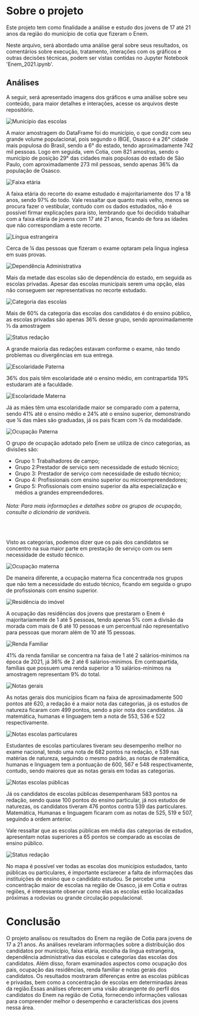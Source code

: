 # Sobre o projeto

<p>Este projeto tem como finalidade a análise e estudo dos jovens de 17 até 21 anos da região do município de cotia que fizeram o Enem.<p>
Neste arquivo, será abordado uma análise geral sobre seus resultados, os comentários sobre execução, tratamento, interações com os gráficos e outras decisões técnicas, podem ser vistas contidas no Jupyter Notebook 'Enem_2021.ipynb'.

## Análises

A seguir, será apresentado imagens dos gráficos e uma análise sobre seu conteúdo, para maior detalhes e interações, acesse os arquivos deste repositório.

![Município das escolas](/Images/munic%C3%ADpio%20das%20escolas.png)

<p>A maior amostragem do DataFrame foi do município, o que condiz com seu grande volume populacional, pois segundo o IBGE, Osasco é a 26° cidade mais populosa do Brasil, sendo a 6° do estado, tendo aproximadamente 742 mil pessoas. Logo em seguida, vem Cotia, com 821 amostras, sendo o município de posição 29° das cidades mais populosas do estado de São Paulo, com aproximadamente 273 mil pessoas, sendo apenas 36% da população de Osasco.<p>

![Faixa etária](/Images/Faixa%20et%C3%A1ria%20enem%202021.png)

<p>A faixa etária do recorte do exame estudado é majoritariamente dos 17 a 18 anos, sendo 97% do todo. Vale ressaltar que quanto mais velho, menos se procura fazer o vestibular, contudo com os dados estudados, não é possível firmar explicações para isto, lembrando que foi decidido trabalhar com a faixa etária de jovens com 17 até 21 anos, ficando de fora as idades que não correspondiam a este recorte.<p>

![Língua estrangeira](/Images/L%C3%ADngua%20Estrangeira%20selecionada%20Enem%202021.png)

<p>Cerca de ¼ das pessoas que fizeram o exame optaram pela língua inglesa em suas provas.</p>

![Dependência Administrativa](/Images/Depend%C3%AAncia%20administrativa%20enem%202021.png)

<p>Mais da metade das escolas são de dependência do estado, em seguida as escolas privadas. Apesar das escolas municipais serem uma opção, elas não conseguem ser representativas no recorte estudado.</p>

![Categoria das escolas](/Images/Categoria%20escola%20enem%202021.png)

<p>Mais de 60% da categoria das escolas dos candidatos é do ensino público, as escolas privadas são apenas 36% desse grupo, sendo aproximadamente ⅓ da amostragem</p>

![Status redação](/Images/Status%20da%20reda%C3%A7%C3%A3o%20Enem%202021.png)

<p>A grande maioria das redações estavam conforme o exame, não tendo problemas ou divergências em sua entrega.</p>

![Escolaridade Paterna](/Images/Escolaridade%20Paterna.png)


<p>36% dos pais têm escolaridade até o ensino médio, em contrapartida 19% estudaram até a faculdade.</p>


![Escolaridade Materna](/Images/Escolaridade%20materna.png)

<p>Já as mães têm uma escolaridade maior se comparado com a paterna, sendo 41% até o ensino médio e 24% até o ensino superior, demonstrando que ¼ das mães são graduadas, já os pais ficam com ⅕ da modalidade.</p>

![Ocupação Paterna](/Images/Grupo%20de%20ocupa%C3%A7%C3%A3o%20paterna.png)

O grupo de ocupação adotado pelo Enem se utiliza de cinco categorias, as divisões são:
- Grupo 1: Trabalhadores de campo;
- Grupo 2:Prestador de serviço sem necessidade de estudo técnico;
- Grupo 3:  Prestador de serviço com necessidade de estudo técnico;
- Grupo 4: Profissionais com ensino superior ou microempreendedores;
- Grupo 5: Profissionais com ensino superior da alta especialização e médios a grandes empreendedores.

###### Nota: Para mais informações e detalhes sobre os grupos de ocupação, consulte o dicionário de variáveis. 
<br>

Visto as categorias, podemos dizer que os pais dos candidatos se concentro na sua maior parte em prestação de serviço com ou sem necessidade de estudo técnico.




![Ocupação materna](/Images/Grupo%20de%20ocupa%C3%A7%C3%A3o%20materna.png)


<p>De maneira diferente, a ocupação materna fica concentrada nos grupos que não tem a necessidade do estudo técnico, ficando em seguida o grupo de profissionais com ensino superior.</p>


![Residência do imóvel](/Images/Residentes%20do%20im%C3%B3vel.png)

<p>A ocupação das residências dos jovens que prestaram o Enem é majoritariamente de 1 até 5 pessoas, tendo apenas 5% com a divisão da morada com mais de 6 até 10 pessoas e um percentual não representativo para pessoas que moram além de 10 até 15 pessoas.</p>


![Renda Familiar](/Images/renda%20familiar.png)

<p>41% da renda familiar se concentra na faixa de 1 até 2 salários-mínimos na época de 2021, já 36% de 2 até 6 salários-mínimos. Em contrapartida, famílias que possuem uma renda superior a 10 salários-mínimos na amostragem representam 9% do total.</p>


![Notas gerais](/Images/notas%20gerais%20enem%202021.png)

<p>As notas gerais dos municípios ficam na faixa de aproximadamente 500 pontos até 620, a redação é a maior nota das categorias, já os estudos de natureza ficaram com 499 pontos, sendo a pior nota dos candidatos. Já matemática, humanas e linguagem tem a nota de 553, 536 e 522 respectivamente. <p>


![Notas escolas particulares](/Images/notas%20das%20escolas%20particulares%20enem%202021.png)

<p>Estudantes de escolas particulares tiveram seu desempenho melhor no exame nacional, tendo uma nota de 682 pontos na redação, e 539 nas matérias de natureza, seguindo o mesmo padrão, as notas de matemática, humanas e linguagem tem a pontuação de 600, 567 e 548 respectivamente, contudo, sendo maiores que as notas gerais em todas as categorias.</p>

![Notas escolas públicas](/Images/notas%20das%20escolas%20particulares%20enem%202021.png)

<p>Já os candidatos de escolas públicas desempenharam 583 pontos na redação, sendo quase 100 pontos do ensino particular, já nos estudos de naturezas, os candidatos tiveram 476 pontos contra 539 das particulares. Matemática, Humanas e linguagem ficaram com as notas de 525, 519 e 507, seguindo a ordem anterior.</p>
<p>Vale ressaltar que as escolas públicas em média das categorias de estudos, apresentam notas superiores a 65 pontos se comparado as escolas de ensino público.<p>


![Status redação](/Images/Escolas%20da%20regi%C3%A3o%20estudada.png)


<p>No mapa é possível ver todas as escolas dos municípios estudados, tanto públicas ou particulares, é importante esclarecer a falta de informações das instituições de ensino que o candidato estudou. Se percebe uma concentração maior de escolas na região de Osasco, já em Cotia e outras regiões, é interessante observar como elas as escolas estão localizadas próximas a rodovias ou grande circulação populacional. </p>


# Conclusão

<p>
O projeto analisou os resultados do Enem na região de Cotia para jovens de 17 a 21 anos. As análises revelaram informações sobre a distribuição dos candidatos por município, faixa etária, escolha da língua estrangeira, dependência administrativa das escolas e categorias das escolas dos candidatos. Além disso, foram examinados aspectos como ocupação dos pais, ocupação das residências, renda familiar e notas gerais dos candidatos. Os resultados mostraram diferenças entre as escolas públicas e privadas, bem como a concentração de escolas em determinadas áreas da região.Essas análises oferecem uma visão abrangente do perfil dos candidatos do Enem na região de Cotia, fornecendo informações valiosas para compreender melhor o desempenho e características dos jovens nessa área.</p>